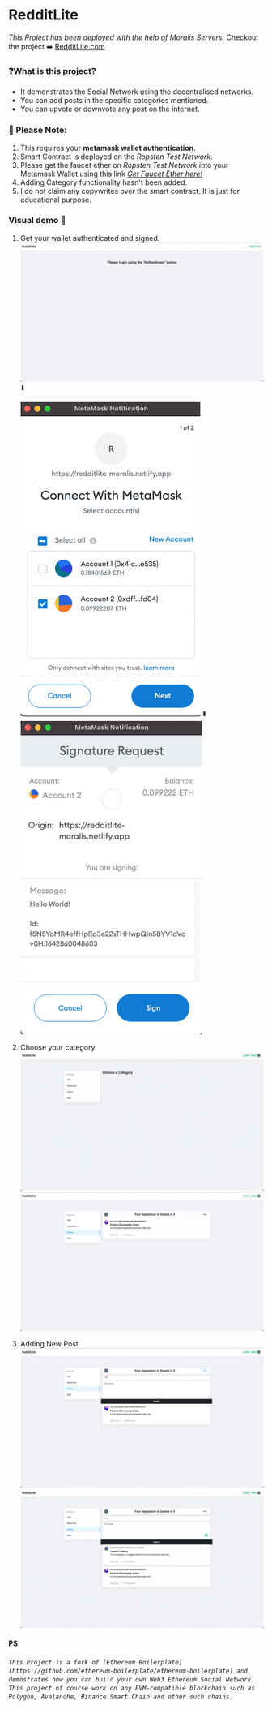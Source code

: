# RedditLite

_This Project has been deployed with the help of Moralis Servers._
Checkout the project ➡️ [RedditLite.com](https://redditlite-moralis.netlify.app/)

### ❓What is this project?

- It demonstrates the Social Network using the decentralised networks.
- You can add posts in the specific categories mentioned.
- You can upvote or downvote any post on the internet.

### 🛑 Please Note:

1.  This requires your **metamask wallet authentication**.
2.  Smart Contract is deployed on the _Ropsten Test Network_.
3.  Please get the faucet ether on _Ropsten Test Network_ into your Metamask Wallet using this link [_Get Faucet Ether here!_](https://faucet.metamask.io/)
4.  Adding Category functionality hasn't been added.
5.  I do not claim any copywrites over the smart contract. It is just for educational purpose.

### Visual demo 📱

1. Get your wallet authenticated and signed.
   ![](/public/1.png)
   ⬇️

   ![](/public/2.png)
   ⬇️
   ![](/public/3.png)

2. Choose your category.
   ![](/public/4.png)
   ![](/public/5.png)
3. Adding New Post
   ![](/public/6.png)
   ![](/public/7.png)

#### PS.

_`This Project is a fork of [Ethereum Boilerplate](https://github.com/ethereum-boilerplate/ethereum-boilerplate) and demostrates how you can build your own Web3 Ethereum Social Network. This project of course work on any EVM-compatible blockchain such as Polygon, Avalanche, Binance Smart Chain and other such chains.`_
